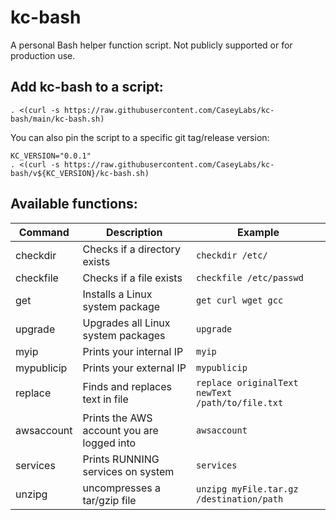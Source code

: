 # kc-bash

A personal Bash helper function script. Not publicly supported or for production use.

## Add kc-bash to a script:

```
. <(curl -s https://raw.githubusercontent.com/CaseyLabs/kc-bash/main/kc-bash.sh)
```

You can also pin the script to a specific git tag/release version:
```
KC_VERSION="0.0.1"
. <(curl -s https://raw.githubusercontent.com/CaseyLabs/kc-bash/v${KC_VERSION}/kc-bash.sh)
```

## Available functions:

| Command    | Description                                | Example                  |
|------------|--------------------------------------------|--------------------------|
| checkdir   | Checks if a directory exists               | `checkdir /etc/ `        |
| checkfile  | Checks if a file exists                    | `checkfile /etc/passwd`  |
| get        | Installs a Linux system package            | `get curl wget gcc`      |
| upgrade    | Upgrades all Linux system packages         | `upgrade`                |
| myip       | Prints your internal IP                    | `myip`                   |
| mypublicip | Prints your external IP                    | `mypublicip`             |
| replace    | Finds and replaces text in file            | `replace originalText newText /path/to/file.txt` |
| awsaccount | Prints the AWS account you are logged into | `awsaccount`             |
| services   | Prints RUNNING services on system          | `services`               |
| unzipg     | uncompresses a tar/gzip file               | `unzipg myFile.tar.gz /destination/path` |